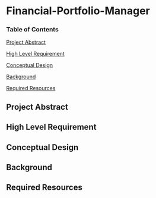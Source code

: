 # Financial-Portfolio-Manager

### Table of Contents

[ Project Abstract ](#abstract)

[ High Level Requirement ](#high-level)

[ Conceptual Design ](#design)

[ Background ](#background)

[ Required Resources ](#resources)



<a name="abstract"></a>
## Project Abstract


<a name="high-level"></a>
## High Level Requirement

<a name="design"></a>
## Conceptual Design

<a name="background"></a>
## Background

<a name="resources"></a>
## Required Resources
